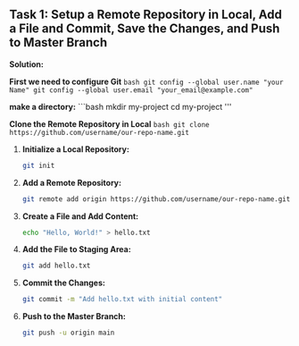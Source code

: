 ## Task 1: Setup a Remote Repository in Local, Add a File and Commit, Save the Changes, and Push to Master Branch

**Solution:**  

   **First we need to configure Git**
    ```bash
    git config --global user.name "your Name"
    git config --global user.email "your_email@example.com" 
    ```

   **make a directory:**
    ```bash
    mkdir my-project
    cd my-project
    '''
    
   **Clone the Remote Repository in Local**
    ```bash
    git clone https://github.com/username/our-repo-name.git
    ```
1. **Initialize a Local Repository:**
    ```bash
    git init
    ```

2. **Add a Remote Repository:**
    ```bash
    git remote add origin https://github.com/username/our-repo-name.git
    ```

3. **Create a File and Add Content:**
    ```bash
    echo "Hello, World!" > hello.txt
    ```

4. **Add the File to Staging Area:**
    ```bash
    git add hello.txt
    ```

5. **Commit the Changes:**
    ```bash
    git commit -m "Add hello.txt with initial content"
    ```

6. **Push to the Master Branch:**
    ```bash
    git push -u origin main
    ```
